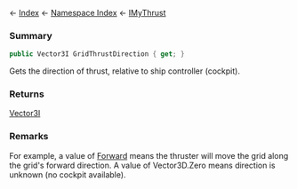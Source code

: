 ← [Index](Api-Index) ← [Namespace Index](Namespace-Index) ← [IMyThrust](Sandbox.ModAPI.Ingame.IMyThrust)

### Summary

```csharp
public Vector3I GridThrustDirection { get; }
```

Gets the direction of thrust, relative to ship controller (cockpit).

### Returns

[Vector3I](VRageMath.Vector3I)

### Remarks

For example, a value of [Forward](VRageMath.Vector3I.Forward) means the thruster will move the grid along the grid's forward direction. A value of Vector3D.Zero means direction is unknown (no cockpit available).

